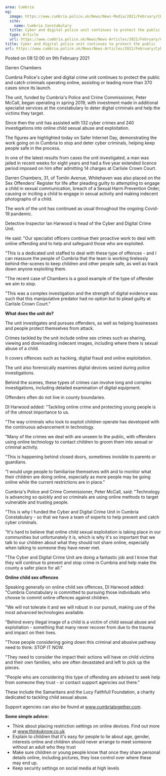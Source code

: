 ```yaml
area: Cumbria
og:
  image: https://www.cumbria.police.uk/News/News-Media/2021/February/CHAMBERS-DARRENDAVID-12-09-1989-002jpg.jpg
  site:
    name: Cumbria Constabulary
  title: Cyber and digital police unit continues to protect the public
  type: Article
  url: https://www.cumbria.police.uk/News/News-Articles/2021/February/Cyber-and-digital-police-unit-continues-to-protect-the-public.aspx
title: Cyber and digital police unit continues to protect the public
url: https://www.cumbria.police.uk/News/News-Articles/2021/February/Cyber-and-digital-police-unit-continues-to-protect-the-public.aspx
```

Posted on 08:12:00 on 9th February 2021

Darren Chambers

Cumbria Police's cyber and digital crime unit continues to protect the public and catch criminals operating online, assisting or leading more than 370 cases since its launch.

The unit, funded by Cumbria's Police and Crime Commissioner, Peter McCall, began operating in spring 2019, with investment made in additional specialist services at the constabulary to deter digital criminals and help the victims they target.

Since then the unit has assisted with 132 cyber crimes and 240 investigations into online child sexual abuse and exploitation.

The figures are highlighted today on Safer Internet Day, demonstrating the work going on in Cumbria to stop and deter cyber criminals, helping keep people safe in the process.

In one of the latest results from cases the unit investigated, a man was jailed in recent weeks for eight years and had a five year extended licence period imposed on him after admitting 14 charges at Carlisle Crown Court.

Darren Chambers, 31, of Tomlin Avenue, Whitehaven was also placed on the Sex Offenders' Register for life after pleading guilty to attempting to engage a child in sexual communication, breach of a Sexual Harm Prevention Order, causing or inciting a child to engage in sexual activity and making indecent photographs of a child.

The work of the unit has continued as usual throughout the ongoing Covid-19 pandemic.

Detective Inspector Ian Harwood is head of the Cyber and Digital Crime Unit.

He said: "Our specialist officers continue their proactive work to deal with online offending and to help and safeguard those who are exploited.

"This is a dedicated unit staffed to deal with these type of offences - and I can reassure the people of Cumbria that the team is working tirelessly behind-the-scenes to keep children and other people safe, as well as track down anyone exploiting them.

"The recent case of Chambers is a good example of the type of offender we aim to stop.

"This was a complex investigation and the strength of digital evidence was such that this manipulative predator had no option but to plead guilty at Carlisle Crown Court."

**What does the unit do?**

The unit investigates and pursues offenders, as well as helping businesses and people protect themselves from attack.

Crimes tackled by the unit include online sex crimes such as sharing, viewing and downloading indecent images, including where there is sexual abuse of a child.

 It covers offences such as hacking, digital fraud and online exploitation.

 The unit also forensically examines digital devices seized during police investigations.

Behind the scenes, these types of crimes can involve long and complex investigations, including detailed examination of digital equipment.

Offenders often do not live in county boundaries.

DI Harwood added: "Tackling online crime and protecting young people is of the utmost importance to us.

"The way criminals who look to exploit children operate has developed with the continuous advancement in technology.

"Many of the crimes we deal with are unseen to the public, with offenders using online technology to contact children to groom them into sexual or criminal activity.

"This is happening behind closed doors, sometimes invisible to parents or guardians.

"I would urge people to familiarise themselves with and to monitor what their children are doing online, especially as more people may be going online while the current restrictions are in place."

Cumbria's Police and Crime Commissioner, Peter McCall, said: "Technology is advancing so quickly and so criminals are using online methods to target vulnerable and trusting people.

"This is why I funded the Cyber and Digital Crime Unit in Cumbria Constabulary - so that we have a team of experts to help prevent and catch cyber criminals.

"It's hard to believe that online child sexual exploitation is taking place in our communities but unfortunately it is, which is why it's so important that we talk to our children about what they should not share online, especially when talking to someone they have never met.

"The Cyber and Digital Crime Unit are doing a fantastic job and I know that they will continue to prevent and stop crime in Cumbria and help make the county a safer place for all."

**Online child sex offences**

Speaking generally on online child sex offences, DI Harwood added: "Cumbria Constabulary is committed to pursuing those individuals who choose to commit online offences against children.

"We will not tolerate it and we will robust in our pursuit, making use of the most advanced technologies available.

"Behind every illegal image of a child is a victim of child sexual abuse and exploitation - something that many never recover from due to the trauma and impact on their lives.

"Those people considering going down this criminal and abusive pathway need to think: STOP IT NOW.

"They need to consider the impact their actions will have on child victims and their own families, who are often devastated and left to pick up the pieces.

"People who are considering this type of offending are advised to seek help from someone they trust - or contact support agencies out there."

These include the Samaritans and the Lucy Faithfull Foundation, a charity dedicated to tackling child sexual abuse.

Support agencies can also be found at www.cumbriatogether.com.

**Some simple advice:**

* Think about placing restriction settings on online devices. Find out more at www.thinkuknow.co.uk
* Explain to children that it's easy for people to lie about age, gender, interests online and children should never arrange to meet someone without an adult who they trust
* Make sure children or young people know that once they share personal details online, including pictures, they lose control over where these may end up.
* Keep security settings on social media at high levels
